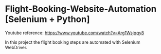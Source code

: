 # Flight-Booking-Website-Automation [Selenium + Python]

Youtube reference: https://www.youtube.com/watch?v=Arg1Wsjqqy8

In this project the flight booking steps are automated with Selenium WebDriver.

